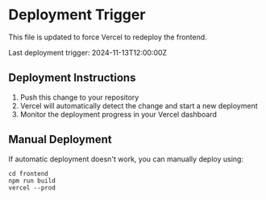 # Deployment Trigger

This file is updated to force Vercel to redeploy the frontend.

Last deployment trigger: 2024-11-13T12:00:00Z

## Deployment Instructions

1. Push this change to your repository
2. Vercel will automatically detect the change and start a new deployment
3. Monitor the deployment progress in your Vercel dashboard

## Manual Deployment

If automatic deployment doesn't work, you can manually deploy using:

```
cd frontend
npm run build
vercel --prod
```